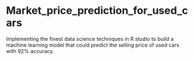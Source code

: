 # Market_price_prediction_for_used_cars
Implementing the finest data science techniques in R studio to build a machine learning model that could predict the selling price of used cars with 92% accuracy.

